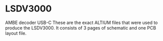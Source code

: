 # LSDV3000
AMBE decoder USB-C
These are the exact ALTIUM files that were used to produce the LSDV3000.
It consists of 3 pages of schematic and one PCB layout file.
